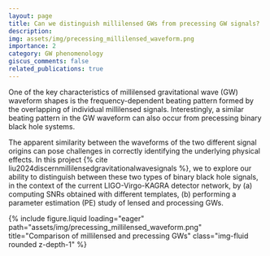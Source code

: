 ```yaml
---
layout: page
title: Can we distinguish millilensed GWs from precessing GW signals?
description: 
img: assets/img/precessing_millilensed_waveform.png
importance: 2
category: GW phenomenology
giscus_comments: false
related_publications: true
---
```


One of the key characteristics of millilensed gravitational wave (GW) waveform shapes is the frequency-dependent beating pattern formed by the overlapping of individual millilensed signals. 
Interestingly, a similar beating pattern in the GW waveform can also occur from precessing binary black hole systems.

The apparent similarity between the waveforms of the two different signal origins can pose challenges in correctly identifying the underlying physical effects. 
In this project {% cite liu2024discernmillilensedgravitationalwavesignals %}, we to explore our ability to distinguish between these two types of binary black hole signals, in the context of the current LIGO-Virgo-KAGRA detector network, by (a) computing  SNRs obtained with different templates, (b) performing a parameter estimation (PE) study of lensed and processing GWs.

<div class="row">
    <div class="col-md mt-md-0">
        {% include figure.liquid loading="eager" path="assets/img/precessing_millilensed_waveform.png" title="Comparison of millilensed and precessing GWs" class="img-fluid rounded z-depth-1" %}
    </div>
</div>

